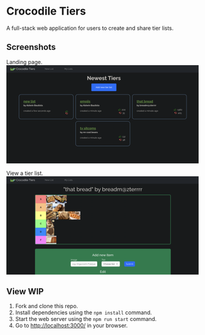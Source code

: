 # Crocodile Tiers

A full-stack web application for users to create and share tier lists.

## Screenshots

Landing page.
![Landing page for Crocodile Tiers](https://github.com/kaseyvee/crocodile-tiers/blob/master/docs/homepage.png?raw=true)

View a tier list.
![Viewing a tier list](https://github.com/kaseyvee/crocodile-tiers/blob/master/docs/view-tier-list.png?raw=true)

## View WIP
1. Fork and clone this repo.
2. Install dependencies using the `npm install` command.
3. Start the web server using the `npm run start` command.
4. Go to <http://localhost:3000/> in your browser.
